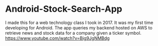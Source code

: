 # Android-Stock-Search-App
I made this for a web technology class I took in 2017. It was my first time developing for Android. The app queries my backend hosted on AWS to retrieve news and stock data for a company given a ticker symbol. https://www.youtube.com/watch?v=Big9JgNMBdg
